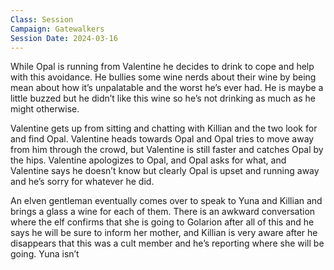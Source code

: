 ```yaml
---
Class: Session
Campaign: Gatewalkers
Session Date: 2024-03-16
---
```


While Opal is running from Valentine he decides to drink to cope and help with this avoidance. He bullies some wine nerds about their wine by being mean about how it’s unpalatable and the worst he’s ever had. He is maybe a little buzzed but he didn’t like this wine so he’s not drinking as much as he might otherwise.

Valentine gets up from sitting and chatting with Killian and the two look for and find Opal. Valentine heads towards Opal and Opal tries to move away from him through the crowd, but Valentine is still faster and catches Opal by the hips. Valentine apologizes to Opal, and Opal asks for what, and Valentine says he doesn’t know but clearly Opal is upset and running away and he’s sorry for whatever he did.

An elven gentleman eventually comes over to speak to Yuna and Killian and brings a glass a wine for each of them. There is an awkward conversation where the elf confirms that she is going to Golarion after all of this and he says he will be sure to inform her mother, and Killian is very aware after he disappears that this was a cult member and he’s reporting where she will be going. Yuna isn’t